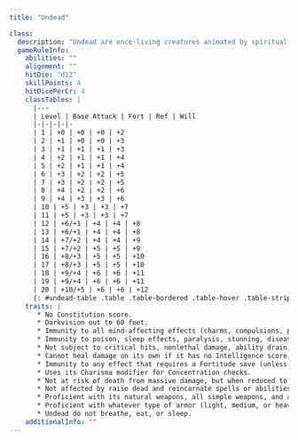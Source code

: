 ```yaml
---
title: "Undead"

class:
  description: "Undead are once-living creatures animated by spiritual or supernatural forces."
  gameRuleInfo:
    abilities: ""
    alignment: ""
    hitDie: "d12"
    skillPoints: 4
    hitDicePerCr: 4
    classTables: |
      |---
      | Level | Base Attack | Fort | Ref | Will
      |-|-|-|-|-
      | 1 | +0 | +0 | +0 | +2
      | 2 | +1 | +0 | +0 | +3
      | 3 | +1 | +1 | +1 | +3
      | 4 | +2 | +1 | +1 | +4
      | 5 | +2 | +1 | +1 | +4
      | 6 | +3 | +2 | +2 | +5
      | 7 | +3 | +2 | +2 | +5
      | 8 | +4 | +2 | +2 | +6
      | 9 | +4 | +3 | +3 | +6
      | 10 | +5 | +3 | +3 | +7
      | 11 | +5 | +3 | +3 | +7
      | 12 | +6/+1 | +4 | +4 | +8
      | 13 | +6/+1 | +4 | +4 | +8
      | 14 | +7/+2 | +4 | +4 | +9
      | 15 | +7/+2 | +5 | +5 | +9
      | 16 | +8/+3 | +5 | +5 | +10
      | 17 | +8/+3 | +5 | +5 | +10
      | 18 | +9/+4 | +6 | +6 | +11
      | 19 | +9/+4 | +6 | +6 | +11
      | 20 | +10/+5 | +6 | +6 | +12
      {: #undead-table .table .table-bordered .table-hover .table-striped data-caption="Table: Undead" }
    traits: |
       * No Constitution score.
       * Darkvision out to 60 feet.
       * Immunity to all mind-affecting effects (charms, compulsions, phantasms, patterns, and morale effects).
       * Immunity to poison, sleep effects, paralysis, stunning, disease, and death effects.
       * Not subject to critical hits, nonlethal damage, ability drain, or energy drain. Immune to damage to its physical ability scores (Strength, Dexterity, and Constitution), as well as to fatigue and exhaustion effects.
       * Cannot heal damage on its own if it has no Intelligence score, although it can be healed. Negative energy (such as an inflict spell) can heal undead creatures. The <a href="http://www.d20srd.org/srd/specialAbilities.htm#fastHealing">fast healing</a> special quality works regardless of the creature's Intelligence score.
       * Immunity to any effect that requires a Fortitude save (unless the effect also works on objects or is harmless).
       * Uses its Charisma modifier for Concentration checks.
       * Not at risk of death from massive damage, but when reduced to 0 hit points or less, it is immediately destroyed.
       * Not affected by raise dead and reincarnate spells or abilities. Resurrection and true resurrection can affect undead creatures. These spells turn undead creatures back into the living creatures they were before becoming undead.
       * Proficient with its natural weapons, all simple weapons, and any weapons mentioned in its entry.
       * Proficient with whatever type of armor (light, medium, or heavy) it is described as wearing, as well as all lighter types. Undead not indicated as wearing armor are not proficient with armor. Undead are proficient with shields if they are proficient with any form of armor.
       * Undead do not breathe, eat, or sleep.
    additionalInfo: ""
---
```

